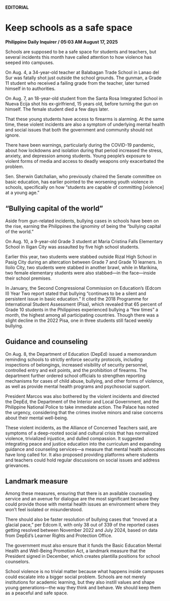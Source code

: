 **EDITORIAL**

# Keep schools as a safe space

****Philippine Daily Inquirer / 05:03 AM August 17, 2025****

Schools are supposed to be a safe space for students and teachers, but several incidents this month have called attention to how violence has seeped into campuses.

On Aug. 4, a 34-year-old teacher at Balabagan Trade School in Lanao del Sur was fatally shot just outside the school grounds. The gunman, a Grade 11 student who received a failing grade from the teacher, later turned himself in to authorities.

On Aug. 7, an 18-year-old student from the Santa Rosa Integrated School in Nueva Ecija shot his ex-girlfriend, 15 years old, before turning the gun on himself. The female student died a few days later.

That these young students have access to firearms is alarming. At the same time, these violent incidents are also a symptom of underlying mental health and social issues that both the government and community should not ignore.

There have been warnings, particularly during the COVID-19 pandemic, about how lockdowns and isolation during that period increased the stress, anxiety, and depression among students. Young people’s exposure to violent forms of media and access to deadly weapons only exacerbated the problem.

Sen. Sherwin Gatchalian, who previously chaired the Senate committee on basic education, has earlier pointed to the worsening youth violence in schools, specifically on how “students are capable of committing [violence] at a young age.”

## “Bullying capital of the world”

Aside from gun-related incidents, bullying cases in schools have been on the rise, earning the Philippines the ignominy of being the “bullying capital of the world.”

On Aug. 10, a 9-year-old Grade 3 student at Maria Cristina Falls Elementary School in Iligan City was assaulted by five high school students.

Earlier this year, two students were stabbed outside Rizal High School in Pasig City during an altercation between Grade 7 and Grade 10 learners. In Iloilo City, two students were stabbed in another brawl, while in Marikina, two female elementary students were also stabbed—in the face—inside their school premises.

In January, the Second Congressional Commission on Education’s (Edcom II) Year Two report stated that bullying “continues to be a silent and persistent issue in basic education.” It cited the 2018 Programme for International Student Assessment (Pisa), which revealed that 65 percent of Grade 10 students in the Philippines experienced bullying a “few times” a month, the highest among all participating countries. Though there was a slight decline in the 2022 Pisa, one in three students still faced weekly bullying.

## Guidance and counseling

On Aug. 8, the Department of Education (DepEd) issued a memorandum reminding schools to strictly enforce security protocols, including inspections of belongings, increased visibility of security personnel, controlled entry and exit points, and the prohibition of firearms. The department further ordered school officials to strengthen reporting mechanisms for cases of child abuse, bullying, and other forms of violence, as well as provide mental health programs and psychosocial support.

President Marcos was also bothered by the violent incidents and directed the DepEd, the Department of the Interior and Local Government, and the Philippine National Police to take immediate action. The Palace has noted the urgency, considering that the crimes involve minors and raise concerns about their mental well-being.

These violent incidents, as the Alliance of Concerned Teachers said, are symptoms of a deep-rooted social and cultural crisis that has normalized violence, trivialized injustice, and dulled compassion. It suggested integrating peace and justice education into the curriculum and expanding guidance and counseling services—a measure that mental health advocates have long called for. It also proposed providing platforms where students and teachers could hold regular discussions on social issues and address grievances.

## Landmark measure

Among these measures, ensuring that there is an available counseling service and an avenue for dialogue are the most significant because they could provide those with mental health issues an environment where they won’t feel isolated or misunderstood.

There should also be faster resolution of bullying cases that “moved at a glacial pace,” per Edcom II, with only 38 out of 339 of the reported cases getting resolved between November 2022 and July 2024, based on data from DepEd’s Learner Rights and Protection Office.

The government must also ensure that it funds the Basic Education Mental Health and Well-Being Promotion Act, a landmark measure that the President signed in December, which creates plantilla positions for school counselors.

School violence is no trivial matter because what happens inside campuses could escalate into a bigger social problem. Schools are not merely institutions for academic learning, but they also instill values and shape young generations—the way they think and behave. We should keep them as a peaceful and safe space.